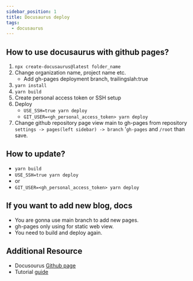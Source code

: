 ```yaml
---
sidebar_position: 1
title: Docusaurus deploy
tags:
  - docusaurus
---
```


<!-- TOC -->

## How to use docusaurus with github pages?

1. ​`npx create-docusaurus@latest folder_name`​
2. Change organization name, project name etc.
   - Add gh-pages deployment branch, trailingslah:true
3. ​`yarn install`​
4. ​`yarn build`​
5. Create personal access token or SSH setup
6. Deploy
   - `USE_SSH=true yarn deploy`
   * ​`GIT_USER=<gh_personal_access_token> yarn deploy`​
7. Change github repository page view main to gh-pages from repository `settings -> pages(left sidebar) -> branch` '`gh-pages` and `/root` than save.

## How to update?

- ​`yarn build`
- `USE_SSH=true yarn deploy`
- or ​
- ​`GIT_USER=<gh_personal_access_token> yarn deploy`​

## If you want to add new blog, docs

- You are gonna use main branch to add new pages.
- gh-pages only using for static web view.
- You need to build and deploy again.

## Additional Resource

- Docusourus [Github page](https://github.com/facebook/docusaurus/blob/main/website/docs/api/misc/_category_.yml)
- Tutorial [guide](https://docusaurus.io/docs/sidebar/multiple-sidebars)

‍<!-- /TOC -->
